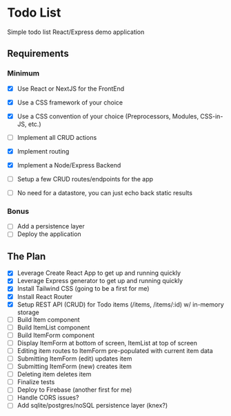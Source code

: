 # Todo List

Simple todo list React/Express demo application

## Requirements

### Minimum

- [x] Use React or NextJS for the FrontEnd

- [x] Use a CSS framework of your choice

- [x] Use a CSS convention of your choice (Preprocessors, Modules, CSS-in-JS, etc.)

- [ ] Implement all CRUD actions

- [x] Implement routing

- [x] Implement a Node/Express Backend

- [ ] Setup a few CRUD routes/endpoints for the app

- [ ] No need for a datastore, you can just echo back static results

### Bonus

- [ ] Add a persistence layer
- [ ] Deploy the application

## The Plan

- [x] Leverage Create React App to get up and running quickly
- [x] Leverage Express generator to get up and running quickly
- [x] Install Tailwind CSS (going to be a first for me)
- [x] Install React Router
- [x] Setup REST API (CRUD) for Todo items (/items, /items/:id) w/ in-memory storage
- [ ] Build Item component
- [ ] Build ItemList component
- [ ] Build ItemForm component
- [ ] Display ItemForm at bottom of screen, ItemList at top of screen
- [ ] Editing item routes to ItemForm pre-populated with current item data
- [ ] Submitting ItemForm (edit) updates item
- [ ] Submitting ItemForm (new) creates item
- [ ] Deleting item deletes item
- [ ] Finalize tests
- [ ] Deploy to Firebase (another first for me)
- [ ] Handle CORS issues?
- [ ] Add sqlite/postgres/noSQL persistence layer (knex?)